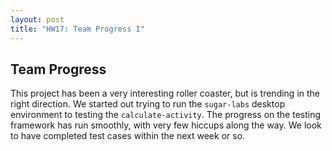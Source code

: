 ```yaml
---
layout: post
title: "HW17: Team Progress I"  
---
```


## Team Progress

This project has been a very interesting roller coaster, but is trending in the right direction. We started out trying to run the `sugar-labs` desktop environment to testing the `calculate-activity`. The progress on the testing framework has run smoothly, with very few hiccups along the way. We look to have completed test cases within the next week or so.